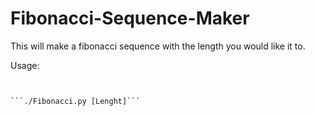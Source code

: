 # Fibonacci-Sequence-Maker
This will make a fibonacci sequence with the length you would like it to.

Usage:

   ```chmod +x /fibonacci.py
    
    
   ```./Fibonacci.py [Lenght]```
    
